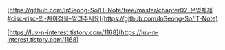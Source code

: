 [https://github.com/InSeong-So/IT-Note/tree/master/chapter02-운영체제#cisc-risc-의-차이점을-알려주세요](https://github.com/InSeong-So/IT-Note)

[https://luv-n-interest.tistory.com/1168](https://luv-n-interest.tistory.com/1168)
